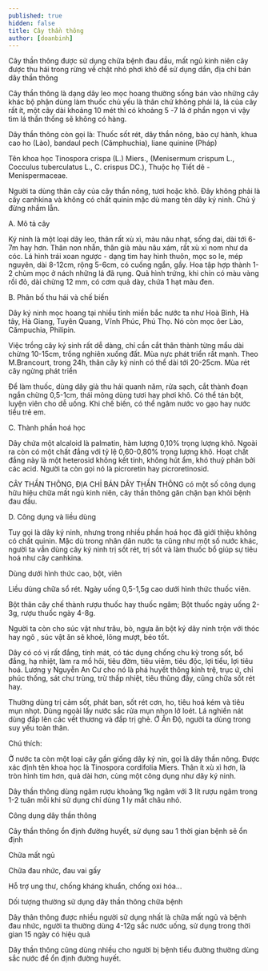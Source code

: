 ```yaml
---
published: true
hidden: false
title: Cây thần thông
author: [doanbinh]
---
```


Cây thần thông được sử dụng chữa bệnh đau đầu, mất ngủ kinh niên cây được thu  hái trong rừng về chặt nhỏ phơi khô để sử dụng dần, địa chỉ bán dây thần thông

Cây thần thông là dạng dây leo mọc hoang thường sống bán vào những cây khác bộ phận dùng làm thuốc chủ yếu là thân chứ không phái lá, lá của cây rất ít, một cây dài khoảng 10 mét thì có khoảng 5 -7 lá ở phần ngọn vì vậy tìm lá thần thống sẽ không có hàng.

Dây thần thông còn gọi là: Thuốc sốt rét, dây thần nông, bảo cự hành, khua cao ho (Lào), bandaul pech (Cămphuchia), liane quinine (Pháp)

Tên khoa học Tinospora crispa  (L.) Miers., (Menisermum crispum L., Cocculus tuberculatus L., C. crispus DC.),
Thuộc họ Tiết dê - Menispermaceae.

Người ta dùng thân cây của cây thần nông, tươi hoặc khô. Đây không phải là cây canhkina và không có chất quinin mặc dù mang tên dây ký ninh. Chú ý đừng nhầm lẫn.
 
A. Mô tả cây

 Ký ninh là một loại dây leo, thân rất xù xì, màu nâu nhạt, sống dai, dài tới 6-7m hay hơn. Thân non nhẵn, thân già màu nâu xám, rất xù xì nom như da cóc. Lá hình trái xoan ngược - dạng tim hay hình thuôn, mọc so le, mép nguyên, dài 8-12cm, rộng 5-6cm, có cuống ngắn, gầy. Hoa tập hợp thành 1-2 chùm mọc ở nách những lá đã rụng. Quả hình trứng, khi chín có màu vàng rồi đỏ, dài chừng 12 mm, có cơm quả dày, chứa 1 hạt màu đen.
 
B. Phân bố thu hái và chế biến

Dây ký ninh mọc hoang tại nhiều tỉnh miền bắc nước ta như Hoà Bình, Hà tây, Hà Giang, Tuyên Quang, Vĩnh Phúc, Phú Thọ. Nó còn mọc ôer Lào, Cămpuchia, Philipin.

Việc trồng cây ký sinh rất dễ dàng, chỉ cần cắt thân thành từng mẩu dài chừng 10-15cm, trồng nghiên xuống đất. Mùa nực phát triển rất mạnh. Theo M.Brancourt, trong 24h, thân cây ký ninh có thể dài tới 20-25cm. Mùa rét cây ngừng phát triển

Để làm thuốc, dùng dây già thu hái quanh năm, rửa sạch, cắt thành đoạn ngắn chừng 0,5-1cm, thái mỏng dùng tươi hay phơi khô. Có thể tán bột, luyện viên cho dễ uống. Khi chế biến, có thể ngâm nước vo gạo hay nước tiểu trẻ em.

C. Thành phần hoá học

Dây chứa một alcaloid là palmatin, hàm lượng 0,10% trọng lượng khô. Ngoài ra còn có một chất đắng với tỷ lệ 0,60-0,80% trọng lượng khô. Hoạt chất đắng này là một heterosid không kết tinh, không hút ẩm, khó thuỷ phân bởi các acid. Người ta còn gọi nó là picroretin hay picroretinosid.
 
CÂY THẦN THÔNG, ĐỊA CHỈ BÁN DÂY THẦN THÔNG có một số công dụng hữu hiệu chữa mất ngủ kinh niên, cây thần thông găn chặn bạn khỏi bệnh đau đầu. 

D. Công dụng và liều dùng

Tuy gọi là dây ký ninh, nhưng trong nhiều phần hoá học đã giới thiệu không có chất quinin. Mặc dù trong nhân dân nước ta cũng như một số nước khác, người ta vẫn dùng cây ký ninh trị sốt rét, trị sốt và làm thuốc bổ giúp sự tiêu hoá như cây canhkina.

Dùng dưới hình thức cao, bột, viên

Liều dùng chữa sổ rét. Ngày uống 0,5-1,5g cao dưới hình thức thuốc viên.

Bột thân cây chế thành rượu thuốc hay thuốc ngâm; Bột thuốc ngày uống 2-3g, rượu thuốc ngày 4-8g.

Người ta còn cho súc vật như trâu, bò, ngựa ăn bột ký dây ninh trộn với thóc hay ngô , súc vật ăn sẽ khoẻ, lông mượt, béo tốt.

Dây có có vị rất đắng, tính mát, có tác dụng chống chu kỳ trong sốt, bổ đắng, hạ nhiệt, làm ra mồ hôi, tiêu đờm, tiêu viêm, tiêu độc, lợi tiểu, lợi tiêu hoá. Lương y Nguyễn An Cư cho nó là phá huyết thông kinh trệ, trục ứ, chỉ phúc thống, sát chư trùng, trừ thấp nhiệt, tiêu thũng đầy, cũng chữa sốt rét hay.

Thường dùng trị cảm sốt, phát ban, sốt rét cơn, ho, tiêu hoá kém và tiêu mụn nhọt. Dùng ngoài lấy nước sắc rửa mụn nhọn lở loét. Lá nghiền nát dùng đắp lên các vết thương và đắp trị ghẻ. Ở Ấn Độ, người ta dùng trong suy yếu toàn thân.
 
Chú thích:

Ở  nước ta  còn một loại cây gần giống dây ký nin, gọi là dây thần nông. Được xác định tên khoa học là Tinospora cordifolia Miers. Thân ít xù xì hơn, là tròn hình tim hơn, quả dài hơn, cùng một công dụng như dây ký ninh.

Dây thần thông dùng ngâm rượu khoảng 1kg ngâm với 3 lít rượu ngâm trong 1-2 tuân mỗi khi sử dụng chỉ dùng 1 ly mắt châu nhỏ.
 
Công dụng dây thần thông

Cây thần thông ổn định đường huyết, sử dụng sau 1 thời gian bệnh sẽ ổn định

Chữa mất ngủ

Chữa đau nhức, đau vai gấy

Hỗ trợ ung thư, chống kháng khuẩn, chống oxi hóa...

Dối tượng thường sử dụng dây thần thông chữa bệnh

Dây thân thông được nhiều người sử dụng nhất là chữa mất ngủ và bệnh đau nhức, người ta thường dùng 4-12g sắc nước uống, sử dụng trong thời gian 15 ngày có hiệu quả

Dây thần thông cũng dùng nhiều cho người bị bệnh tiểu đường thường dùng sắc nước để ổn định đường huyết.